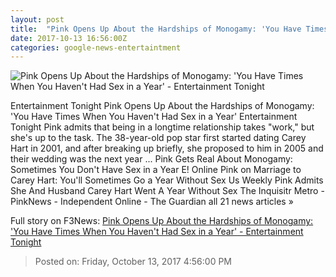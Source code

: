 ```yaml
---
layout: post
title:  "Pink Opens Up About the Hardships of Monogamy: 'You Have Times When You Haven't Had Sex in a Year' - Entertainment Tonight"
date: 2017-10-13 16:56:00Z
categories: google-news-entertaintment
---
```


![Pink Opens Up About the Hardships of Monogamy: 'You Have Times When You Haven't Had Sex in a Year' - Entertainment Tonight](http://www.etonline.com/sites/default/files/styles/max_1280x720/public/images/2017-08/carey_hart_pink_aug16_ig.png?itok=unxOs9K0)

Entertainment Tonight Pink Opens Up About the Hardships of Monogamy: 'You Have Times When You Haven't Had Sex in a Year' Entertainment Tonight Pink admits that being in a longtime relationship takes "work," but she's up to the task. The 38-year-old pop star first started dating Carey Hart in 2001, and after breaking up briefly, she proposed to him in 2005 and their wedding was the next year ... Pink Gets Real About Monogamy: Sometimes You Don't Have Sex in a Year E! Online Pink on Marriage to Carey Hart: You'll Sometimes Go a Year Without Sex Us Weekly Pink Admits She And Husband Carey Hart Went A Year Without Sex The Inquisitr Metro - PinkNews - Independent Online - The Guardian all 21 news articles »


Full story on F3News: [Pink Opens Up About the Hardships of Monogamy: 'You Have Times When You Haven't Had Sex in a Year' - Entertainment Tonight](http://www.f3nws.com/n/eANaxC)

> Posted on: Friday, October 13, 2017 4:56:00 PM
